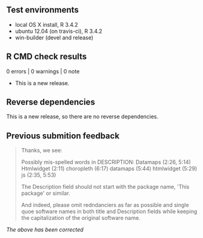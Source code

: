 ## Test environments
* local OS X install, R 3.4.2
* ubuntu 12.04 (on travis-ci), R 3.4.2
* win-builder (devel and release)

## R CMD check results

0 errors | 0 warnings | 0 note

* This is a new release.

## Reverse dependencies

This is a new release, so there are no reverse dependencies.

## Previous submition feedback

> Thanks, we see:
>
> Possibly mis-spelled words in DESCRIPTION:
>   Datamaps (2:26, 5:14)
>   Htmlwidget (2:11)
>   choropleth (6:17)
>   datamaps (5:44)
>   htmlwidget (5:29)
>   js (2:35, 5:53)
> 
> The Description field should not start with the package name,
>   'This package' or similar.
> 
> And indeed, please omit redndanciers as far as possible and single quoe software names in both title and Description fields while keeping the capitalization of the original software name.

*The above has been corrected*
